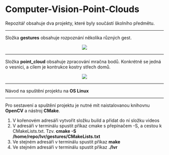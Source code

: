 # Computer-Vision-Point-Clouds

Repozitář obsahuje dva projekty, které byly součástí školního předmětu.

---

Složka **gestures** obsahuje rozpoznání několika různých gest.

<p align="center">
  <img src="https://user-images.githubusercontent.com/93316166/189916700-f884f650-a905-411c-b84a-2542e21d3b8e.gif" />
</p>

---

Složka **point_cloud** obsahuje zpracování mračna bodů. Konkrétně se jedná o vesnici, a cílem je kontrukce kostry střech domů.

<p align="center">
<img src="https://user-images.githubusercontent.com/93316166/189917123-684c8d20-210f-43bd-9c27-d88458acf666.png" />
</p>

---

Návod na spuštění projektu na **OS Linux**

---

Pro sestavení a spuštění projektu je nutné mít naistalovanou knihovnu **OpenCV** a nástroj **CMake**.

1. V kořenovém adresáři vytvořit složku build a přidat do ní složku videos
2. V adresáři v terminálu spustit příkaz cmake s přepínačem -S, a cestou k CMakeLists.txt. Tzv. **cmake -S /home/repo/lvr/gestures/CMakeLists.txt**
3. Ve stejném adresáři v terminálu spustit příkaz **make**
4. Ve stejném adresáři v terminálu spustit příkaz **./lvr**
